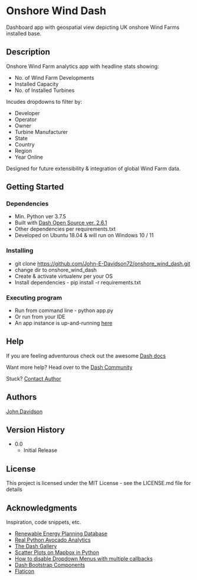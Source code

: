 # Onshore Wind Dash

Dashboard app with geospatial view depicting UK onshore Wind Farms installed base.

## Description

Onshore Wind Farm analytics app with headline stats showing:

* No. of Wind Farm Developments
* Installed Capacity
* No. of Installed Turbines

Incudes dropdowns to filter by:

* Developer
* Operator
* Owner
* Turbine Manufacturer
* State
* Country
* Region
* Year Online

Designed for future extensibility & integration of global Wind Farm data.

## Getting Started

### Dependencies

* Min. Python ver 3.7.5
* Built with [Dash Open Source ver. 2.6.1](https://pypi.org/project/dash/2.6.1/)
* Other dependencies per requirements.txt
* Developed on Ubuntu 18.04 & will run on Windows 10 / 11

### Installing

* git clone https://github.com/John-E-Davidson72/onshore_wind_dash.git
* change dir to onshore_wind_dash
* Create & activate virtualenv per your OS
* Install dependencies - pip install -r requirements.txt

### Executing program

* Run from command line - python app.py
* Or run from your IDE
* An app instance is up-and-running [here](https://onshore-wind-johndavidson.eu.pythonanywhere.com/)

## Help

If you are feeling adventurous check out the awesome [Dash docs](https://dash.plotly.com/)

Want more help? Head over to the [Dash Community](https://community.plotly.com/c/python/25)

Stuck? [Contact Author](mailto:john.davidson.ctr@hotmai.co.uk)

## Authors

[John Davidson](mailto:john.davidson.ctr@hotmai.co.uk)

## Version History

* 0.0
    * Initial Release

## License

This project is licensed under the MIT License - see the LICENSE.md file for details

## Acknowledgments

Inspiration, code snippets, etc.
* [Renewable Energy Planning Database](https://data.barbour-abi.com/smart-map/repd/beis/?type=repd)
* [Real Python Avocado Analytics](https://realpython.com/python-dash/)
* [The Dash Gallery](https://dash.gallery/Portal/?_gl=1*24y58j*_ga*MTQwMzU5NTY0NC4xNjU2MTkzNjg5*_ga_6G7EE0JNSC*MTY3Mjg2OTQxMS4xMDAuMS4xNjcyODcxOTk4LjAuMC4w)
* [Scatter Plots on Mapbox in Python](https://plotly.com/python/scattermapbox/)
* [How to disable Dropdown Menus with multiple callbacks](https://community.plotly.com/t/how-to-disable-dropdown-menus-with-multiple-callbacks/5530)
* [Dash Bootstrap Components](https://dash-bootstrap-components.opensource.faculty.ai/)
* [Flaticon](https://www.flaticon.com/free-icons/wind-turbine?k=1672092355150&sign-up=email)
